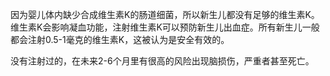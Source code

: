 

因为婴儿体内缺少合成维生素K的肠道细菌，所以新生儿都没有足够的维生素K。维生素K会影响凝血功能，注射维生素K可以预防新生儿出血症。所有新生儿一般都会注射0.5-1毫克的维生素K，这被认为是安全有效的。

没有注射过的，在未来2-6个月里有很高的风险出现脑损伤，严重者甚至死亡。